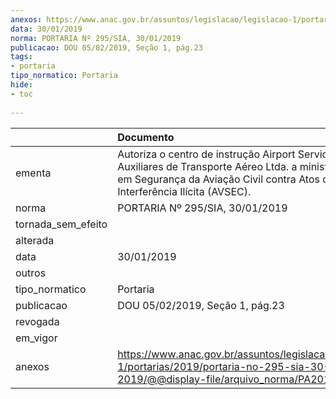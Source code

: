 ```yaml
---
anexos: https://www.anac.gov.br/assuntos/legislacao/legislacao-1/portarias/2019/portaria-no-295-sia-30-01-2019/@@display-file/arquivo_norma/PA2019-0295.pdf
data: 30/01/2019
norma: PORTARIA Nº 295/SIA, 30/01/2019
publicacao: DOU 05/02/2019, Seção 1, pág.23
tags:
- portaria
tipo_normatico: Portaria
hide: 
- toc 
 
---
```


|                    | Documento                                                                                                                                                                                   |
|:-------------------|:--------------------------------------------------------------------------------------------------------------------------------------------------------------------------------------------|
| ementa             | Autoriza o centro de instrução Airport Service Serviços Auxiliares de Transporte Aéreo Ltda. a ministrar cursos em Segurança da Aviação Civil contra Atos de Interferência Ilícita (AVSEC). |
| norma              | PORTARIA Nº 295/SIA, 30/01/2019                                                                                                                                                             |
| tornada_sem_efeito |                                                                                                                                                                                             |
| alterada           |                                                                                                                                                                                             |
| data               | 30/01/2019                                                                                                                                                                                  |
| outros             |                                                                                                                                                                                             |
| tipo_normatico     | Portaria                                                                                                                                                                                    |
| publicacao         | DOU 05/02/2019, Seção 1, pág.23                                                                                                                                                             |
| revogada           |                                                                                                                                                                                             |
| em_vigor           |                                                                                                                                                                                             |
| anexos             | https://www.anac.gov.br/assuntos/legislacao/legislacao-1/portarias/2019/portaria-no-295-sia-30-01-2019/@@display-file/arquivo_norma/PA2019-0295.pdf                                         |